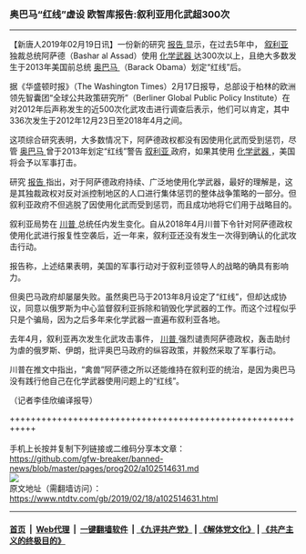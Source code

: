 ### 奥巴马“红线”虚设 欧智库报告:叙利亚用化武超300次
------------------------

<div class="post_content">
 <p>
  【新唐人2019年02月19日讯】一份新的研究
  <a href="https://www.ntdtv.com/gb/报告.htm">
   报告
  </a>
  显示，在过去5年中，
  <a href="https://www.ntdtv.com/gb/叙利亚.htm">
   叙利亚
  </a>
  独裁总统阿萨德（Bashar al Assad）使用
  <a href="https://www.ntdtv.com/gb/化学武器.htm">
   化学武器
  </a>
  达300次以上，且绝大多数发生于2013年美国前总统
  <a href="https://www.ntdtv.com/gb/奥巴马.htm">
   奥巴马
  </a>
  （Barack Obama）划定“红线”后。
 </p>
 <p>
  据《华盛顿时报》（The Washington Times）2月17日报导，总部设于柏林的欧洲领先智囊团“全球公共政策研究所”（Berliner Global Public Policy Institute）在对2012年后声称发生的近500次化武攻击进行调查后表示，他们可以肯定，其中336次发生于2012年12月23日至2018年4月之间。
 </p>
 <p>
  这项综合研究表明，大多数情况下，阿萨德政权都没有因使用化武而受到惩罚，尽管
  <a href="https://www.ntdtv.com/gb/奥巴马.htm">
   奥巴马
  </a>
  曾于2013年划定“红线”警告
  <a href="https://www.ntdtv.com/gb/叙利亚.htm">
   叙利亚
  </a>
  政府，如果其使用
  <a href="https://www.ntdtv.com/gb/化学武器.htm">
   化学武器
  </a>
  ，美国将会予以军事打击。
 </p>
 <p>
  研究
  <a href="https://www.ntdtv.com/gb/报告.htm">
   报告
  </a>
  指出，对于阿萨德政府持续、广泛地使用化学武器，最好的理解是，这是其独裁政权对反对派控制地区的人口进行集体惩罚的整体战争策略的一部分。但叙利亚政府不但逃脱了因使用化武而受到惩罚，而且成功地将它们用于战略目的。
 </p>
 <p>
  叙利亚局势在
  <a href="https://www.ntdtv.com/gb/川普.htm">
   川普
  </a>
  总统任内发生变化。自从2018年4月川普下令针对阿萨德政权使用化武进行报复性空袭后，近一年来，叙利亚还没有发生一次得到确认的化武攻击行动。
 </p>
 <p>
  报告称，上述结果表明，美国的军事行动对于叙利亚领导人的战略的确具有影响力。
 </p>
 <p>
  但奥巴马政府却屡屡失败。虽然奥巴马于2013年8月设定了“红线”，但却达成协议，同意以俄罗斯为中心监督叙利亚拆除和销毁化学武器的工作。而这个过程似乎只是个骗局，因为之后多年来化学武器一直遍布叙利亚各地。
 </p>
 <p>
  去年4月，叙利亚再次发生化武攻击事件，
  <a href="https://www.ntdtv.com/gb/川普.htm">
   川普
  </a>
  强烈谴责阿萨德政权，轰击助纣为虐的俄罗斯、伊朗，批评奥巴马政府的纵容政策，并毅然采取了军事行动。
 </p>
 <p>
  川普在推文中指出，“禽兽”阿萨德之所以还能维持在叙利亚的统治，是因为奥巴马没有践行他自己在化学武器使用问题上的“红线”。
 </p>
 <p>
  （记者李佳欣编译报导）
 </p>
 <div class="single_ad">
 </div>
</div>

+++++++++++++++++++++++++++++++++++++++++++++++++++++++++++<br/><br/>
手机上长按并复制下列链接或二维码分享本文章：<br/>
https://github.com/gfw-breaker/banned-news/blob/master/pages/prog202/a102514631.md <br/>
<a href='https://github.com/gfw-breaker/banned-news/blob/master/pages/prog202/a102514631.md'><img src='https://github.com/gfw-breaker/banned-news/blob/master/pages/prog202/a102514631.md.png'/></a> <br/>
原文地址（需翻墙访问）：https://www.ntdtv.com/gb/2019/02/18/a102514631.html


------------------------
#### [首页](https://github.com/gfw-breaker/banned-news/blob/master/README.md) &nbsp;|&nbsp; [Web代理](https://github.com/labour-camp/helloworld) &nbsp;|&nbsp; [一键翻墙软件](https://github.com/gfw-breaker/nogfw/blob/master/README.md) &nbsp;| [《九评共产党》](https://github.com/gfw-breaker/9ping.md/blob/master/README.md#九评之一评共产党是什么) | [《解体党文化》](https://github.com/gfw-breaker/jtdwh.md/blob/master/README.md) | [《共产主义的终极目的》](https://github.com/gfw-breaker/gczydzjmd.md/blob/master/README.md)

